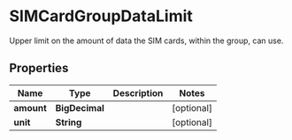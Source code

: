 

# SIMCardGroupDataLimit

Upper limit on the amount of data the SIM cards, within the group, can use.

## Properties

Name | Type | Description | Notes
------------ | ------------- | ------------- | -------------
**amount** | **BigDecimal** |  |  [optional]
**unit** | **String** |  |  [optional]



